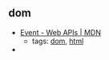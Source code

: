 dom 
---
* [Event - Web APIs | MDN](https://developer.mozilla.org/en-US/docs/Web/API/Event)
    * tags: [dom](../tags/dom.md), [html](../tags/html.md)
* [<template> - HTML | MDN](https://developer.mozilla.org/en/docs/Web/HTML/Element/template)
    * tags: [html](../tags/html.md), [dom](../tags/dom.md), [javascript](../tags/javascript.md)

